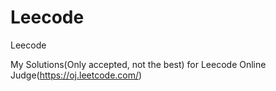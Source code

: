# Leecode
Leecode 

My Solutions(Only accepted, not the best) for Leecode Online Judge(https://oj.leetcode.com/)

